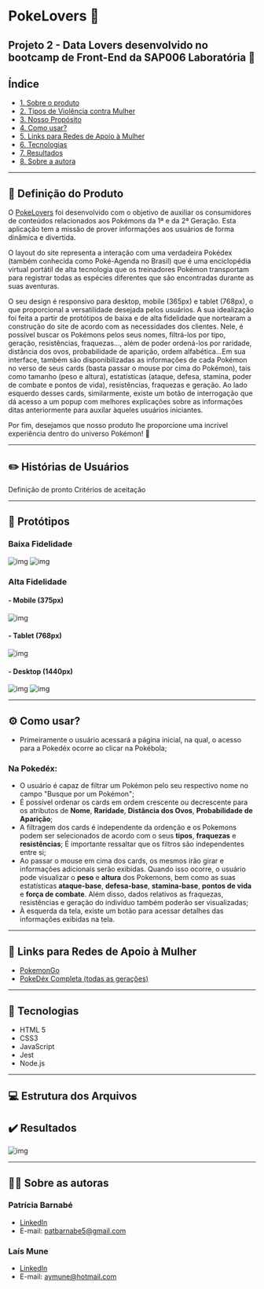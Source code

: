 
# PokeLovers :green_heart:

## Projeto 2 - Data Lovers desenvolvido no bootcamp de Front-End da SAP006 Laboratória :yellow_heart:

## Índice

* [1. Sobre o produto](#dart-sobre-o-produto)
* [2. Tipos de Violência contra Mulher](#woman-tipos-de-violência-contra-mulher)
* [3. Nosso Propósito](#heart-nosso-propósito)
* [4. Como usar?](#gear-como-usar)
* [5. Links para Redes de Apoio à Mulher](#link-links-para-redes-de-apoio-à-mulher)
* [6. Tecnologias](#robot-tecnologias)
* [7. Resultados](#%EF%B8%8F-resultados)
* [8. Sobre a autora](#woman_technologist-sobre-a-autora)

---
## :dart: Definição do Produto

O [PokeLovers](..) foi desenvolvido com o objetivo de auxiliar os consumidores de conteúdos relacionados aos Pokémons da 1ª e da 2ª Geração. Esta aplicação tem a missão de prover informações aos usuários de forma dinâmica e divertida. 

O layout do site representa a interação com uma verdadeira Pokédex (também conhecida como Poké-Agenda no Brasil) que é uma enciclopédia virtual portátil de alta tecnologia que os treinadores Pokémon transportam para registrar todas as espécies diferentes que são encontradas durante as suas aventuras. 

O seu design é responsivo para desktop, mobile (365px) e tablet (768px), o que proporcional a versatilidade desejada pelos usuários. A sua idealização foi feita a partir de protótipos de baixa e de alta fidelidade que nortearam a construção do site de acordo com as necessidades dos clientes. Nele, é possível buscar os Pokémons pelos seus nomes, filtrá-los por tipo, geração, resistências, fraquezas..., além de poder ordená-los por raridade, distância dos ovos, probabilidade de aparição, ordem alfabética...Em sua interface, também são disponibilizadas as informações de cada Pokémon no verso de seus cards (basta passar o mouse por cima do Pokémon), tais como tamanho (peso e altura), estatísticas (ataque, defesa, stamina, poder de combate e pontos de vida), resistências, fraquezas e geração. Ao lado esquerdo desses cards, similarmente, existe um botão de interrogação que dá acesso a um popup com melhores explicações sobre as informações ditas anteriormente para auxilar àqueles usuários iniciantes.

Por fim, desejamos que nosso produto lhe proporcione uma incrível experiência dentro do universo Pokémon! :green_heart:

---
## :pencil2: Histórias de Usuários
Definição de pronto
Critérios de aceitação

---
## :art: Protótipos
### Baixa Fidelidade
![img](./src/images/prototipo_baixa_index.png)
![img](./src/images/prototipo_baixa_pokedex.png)

### Alta Fidelidade
#### - Mobile (375px)
![img](./src/images/prototipo_alta_mobile.png)

#### - Tablet (768px)
![img](./src/images/prototipo_alta_tablet.png)

#### - Desktop (1440px)
![img](./src/images/prototipo_alta_desktop_index.png)
![img](./src/images/prototipo_alta_desktop_pokedex.png)

---
## :gear: Como usar?
- Primeiramente o usuário acessará a página inicial, na qual, o acesso para a Pokedéx ocorre ao clicar na Pokébola;

### Na Pokedéx:
- O usuário é capaz de filtrar um Pokémon pelo seu respectivo nome no campo "Busque por um Pokémon"; 
- É possível ordenar os cards em ordem crescente ou decrescente para os atributos de **Nome**, **Raridade**, **Distância dos Ovos**, **Probabilidade de Aparição**; 
- A filtragem dos cards é independente da ordenção e os Pokemons podem ser selecionados de acordo com o seus **tipos**, **fraquezas** e **resistências**; É importante ressaltar que os filtros são independentes entre si;
- Ao passar o mouse em cima dos cards, os mesmos irão girar e informações adicionais serão exibidas. Quando isso ocorre, o usuário pode visualizar o **peso** e **altura** dos Pokemons, bem como as suas estatísticas **ataque-base**, **defesa-base**, **stamina-base**, **pontos de vida** e **força de combate**. Além disso, dados relativos as fraquezas, resistências e geração do indivíduo também poderão ser visualizadas; 
- À esquerda da tela, existe um botão para acessar detalhes das informações exibidas na tela. 
---
## :link: Links para Redes de Apoio à Mulher
* [PokemonGo](https://pokemongolive.com/pt_br/)
* [PokeDéx Completa (todas as gerações)](https://www.pokemon.com/br/pokedex/)

---
## :robot: Tecnologias 

- HTML 5
- CSS3
- JavaScript
- Jest
- Node.js

---

## :computer: Estrutura dos Arquivos


## ✔️ Resultados

![img](./src/img/tela1.png)

---
## :woman_technologist: Sobre as autoras
### Patrícia Barnabé

- [LinkedIn](https://www.linkedin.com/in/patriciabarnabe)
- E-mail: patbarnabe5@gmail.com

### Laís Mune

- [LinkedIn](https://www.linkedin.com/in/laís-ayume-lima-mune)
- E-mail: aymune@hotmail.com